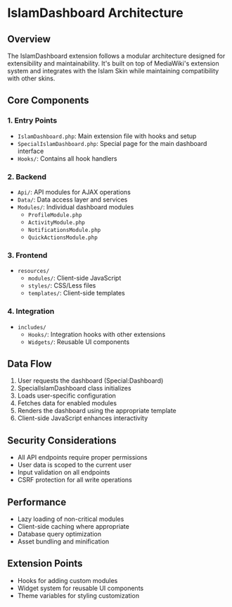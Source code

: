 # IslamDashboard Architecture

## Overview

The IslamDashboard extension follows a modular architecture designed for extensibility and maintainability. It's built on top of MediaWiki's extension system and integrates with the Islam Skin while maintaining compatibility with other skins.

## Core Components

### 1. Entry Points
- `IslamDashboard.php`: Main extension file with hooks and setup
- `SpecialIslamDashboard.php`: Special page for the main dashboard interface
- `Hooks/`: Contains all hook handlers

### 2. Backend
- `Api/`: API modules for AJAX operations
- `Data/`: Data access layer and services
- `Modules/`: Individual dashboard modules
  - `ProfileModule.php`
  - `ActivityModule.php`
  - `NotificationsModule.php`
  - `QuickActionsModule.php`

### 3. Frontend
- `resources/`
  - `modules/`: Client-side JavaScript
  - `styles/`: CSS/Less files
  - `templates/`: Client-side templates

### 4. Integration
- `includes/`
  - `Hooks/`: Integration hooks with other extensions
  - `Widgets/`: Reusable UI components

## Data Flow

1. User requests the dashboard (Special:Dashboard)
2. SpecialIslamDashboard class initializes
3. Loads user-specific configuration
4. Fetches data for enabled modules
5. Renders the dashboard using the appropriate template
6. Client-side JavaScript enhances interactivity

## Security Considerations
- All API endpoints require proper permissions
- User data is scoped to the current user
- Input validation on all endpoints
- CSRF protection for all write operations

## Performance
- Lazy loading of non-critical modules
- Client-side caching where appropriate
- Database query optimization
- Asset bundling and minification

## Extension Points
- Hooks for adding custom modules
- Widget system for reusable UI components
- Theme variables for styling customization
